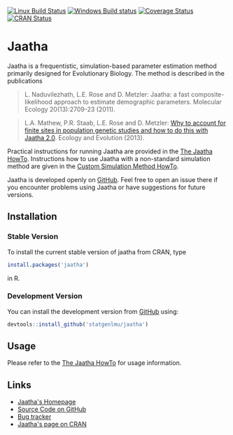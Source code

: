 [![Linux Build Status](https://travis-ci.org/statgenlmu/jaatha.svg?branch=master)](https://travis-ci.org/statgenlmu/jaatha) 
[![Windows Build status](https://ci.appveyor.com/api/projects/status/g4adpum1pkyn7ajn/branch/master?svg=true)](https://ci.appveyor.com/project/paulstaab/jaatha/branch/master)
[![Coverage Status](https://coveralls.io/repos/statgenlmu/jaatha/badge.svg?branch=master&service=github)](https://coveralls.io/github/statgenlmu/jaatha?branch=master)
[![CRAN Status](http://www.r-pkg.org/badges/version/jaatha)](http://cran.r-project.org/web/packages/jaatha)


Jaatha
======

Jaatha is a frequentistic, simulation-based parameter estimation method primarily designed 
for Evolutionary Biology. The method is described in the publications

> L. Naduvilezhath, L.E. Rose and D. Metzler:
> Jaatha: a fast composite-likelihood approach to estimate demographic 
> parameters. Molecular Ecology 20(13):2709-23 (2011).

> L.A. Mathew, P.R. Staab, L.E. Rose and D. Metzler:
> [Why to account for finite sites in population genetic studies and 
> how to do this with Jaatha 2.0][1]. Ecology and Evolution (2013).

Practical instructions for running Jaatha are provided in the 
[The Jaatha HowTo][2]. Instructions how to use Jaatha with a non-standard 
simulation method are given in the [Custom Simulation Method HowTo][3]. 

Jaatha is developed openly on [GitHub][4]. Feel free to open an issue there if 
you encounter problems using Jaatha or have suggestions for future versions.


Installation
------------

### Stable Version

To install the current stable version of jaatha from CRAN, type

```R
install.packages('jaatha')
```

in R.


### Development Version

You can install the development version from [GitHub][4] using: 

```R
devtools::install_github('statgenlmu/jaatha')
```



Usage
-----

Please refer to the [The Jaatha HowTo][2] for usage information.



Links
-----

[1]: http://onlinelibrary.wiley.com/doi/10.1002/ece3.722/abstract
[2]: https://github.com/statgenlmu/jaatha/raw/master/howtos/jaatha_howto.pdf
[3]: https://github.com/statgenlmu/jaatha/raw/master/howtos/custom_simulator_howto.pdf
[4]: https://github.com/statgenlmu/jaatha

* [Jaatha's Homepage](http://evol.bio.lmu.de/_statgen/software/jaatha)
* [Source Code on GitHub](https://github.com/statgenlmu/jaatha)
* [Bug tracker](https://github.com/paulstaab/statgenlmu/issues)
* [Jaatha's page on CRAN](http://cran.r-project.org/web/packages/jaatha/index.html)
